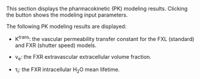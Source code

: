 This section displays the pharmacokinetic (PK) modeling results.
Clicking the <span class="glyphicon glyphicon-info-sign"></span>
button shows the modeling input parameters.

The following PK modeling results are displayed:

* K<sup>trans</sup>: the vascular permeability transfer constant
  for the FXL (standard) and FXR (shutter speed) models.

* v<sub>e</sub>: the FXR extravascular extracellular volume fraction.

* &tau;<sub>i</sub>: the FXR intracellular H<sub>2</sub>O mean lifetime.
